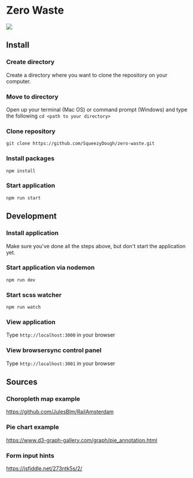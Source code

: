 # Zero Waste
![](https://github.com/SqueezyDough/zer-waste/blob/master/github/upload/orbit-example.png?)


## Install
### Create directory
Create a directory where you want to clone the repository on your computer.

### Move to directory
Open up your terminal (Mac OS) or command prompt (Windows) and type the following
```cd <path to your directory>```

### Clone repository
```git clone https://github.com/SqueezyDough/zero-waste.git```

### Install packages
```npm install```

### Start application
```npm run start```

## Development
### Install application
Make sure you've done all the steps above, but don't start the application yet.

### Start application via nodemon
```npm run dev```

### Start scss watcher
```npm run watch```

### View application
Type `http://localhost:3000` in your browser

### View browsersync control panel
Type `http://localhost:3001` in your browser

## Sources
### Choropleth map example
https://github.com/JulesBlm/RailAmsterdam

### Pie chart example
https://www.d3-graph-gallery.com/graph/pie_annotation.html

### Form input hints
https://jsfiddle.net/273ntk5s/2/
